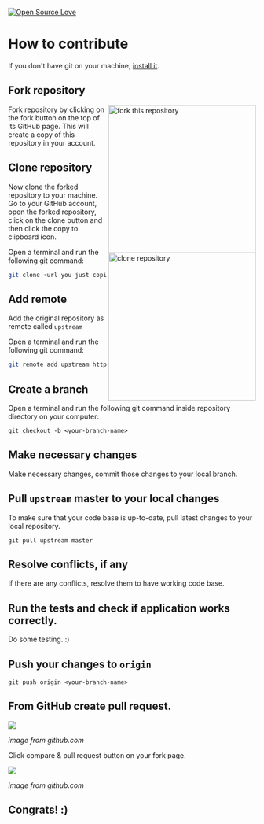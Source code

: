 [![Open Source Love](https://badges.frapsoft.com/os/v3/open-source.svg?v=103)](https://github.com/ellerbrock/open-source-badges/)

# How to contribute


If you don't have git on your machine, [install it]( https://help.github.com/articles/set-up-git/).


## Fork repository
<img align="right" width="300" src="https://i.imgur.com/v04I4nX.png" alt="fork this repository" />

Fork repository by clicking on the fork button on the top of its GitHub page. This will create a copy of this repository in your account.

## Clone repository
<img align="right" width="300" src="https://i.imgur.com/0rc1EWw.png" alt="clone repository" />

Now clone the forked repository to your machine. Go to your GitHub account, open the forked repository, click on the clone button and then click the copy to clipboard icon.


Open a terminal and run the following git command:

```bash
git clone <url you just copied>
```

## Add remote

Add the original repository as remote called `upstream`

Open a terminal and run the following git command:
```bash
git remote add upstream https://github.com/gorrion-io/danger-zone.git
```

## Create a branch

Open a terminal and run the following git command inside repository directory on your computer:

```
git checkout -b <your-branch-name>
```

## Make necessary changes

Make necessary changes, commit those changes to your local branch.

## Pull `upstream` master to your local changes

To make sure that your code base is up-to-date, pull latest changes to your local repository.

```
git pull upstream master
```

## Resolve conflicts, if any

If there are any conflicts, resolve them to have working code base.

## Run the tests and check if application works correctly.

Do some testing. :)

## Push your changes to `origin`

```
git push origin <your-branch-name>
```

## From GitHub create pull request.

<img src="https://i.imgur.com/T4PbxFl.png" />

*image from github.com*

Click compare & pull request button on your fork page.

<img src="https://i.imgur.com/GxOYMA2.png" />

*image from github.com*

## Congrats! :)